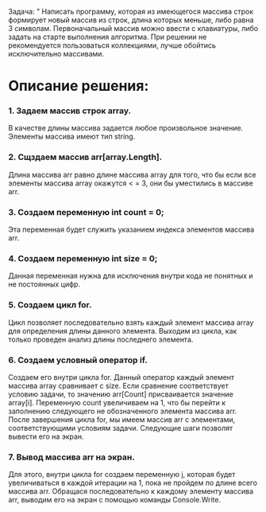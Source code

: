 Задача: " Написать программу, которая из имеющегося массива строк формирует новый массив из строк, длина которых меньше, либо равна 3 символам. Первоначальный массив можно ввести с клавиатуры, либо задать на старте выполнения алгоритма. При решении не рекомендуется пользоваться коллекциями, лучше обойтись исключительно массивами.

# Описание решения:

### 1. Задаем массив строк array.
В качестве длины массива задается любое произвольное значение. Элементы массива имеют тип string.
### 2. Сщздаем массив arr[array.Length].
Длина массива arr равно длине массива array для того, что бы если все элементы массива array окажутся < = 3, они бы уместились в массиве arr.
### 3. Сoздаем переменную int count = 0;
Эта переменная будет служить указанием индекса элементов массива arr.
### 4. Создаем переменную int size = 0;
Данная переменная нужна для исключения внутри кода не понятных и не постоянных цифр.
### 5. Создаем цикл for.
Цикл позволяет последовательно взять каждый элемент массива array для определения длины данного элемента. Выходим из цикла, как только проведен анализ длины последнего элемента.
### 6. Создаем условный оператор if.
Создаем его внутри цикла for. Данный оператор каждый элемент массива array сравнивает с size. Если сравнение соответствует условию задачи, то значению arr[Count] присваивается значение array[i]. Переменную count увеличиваем на 1, что бы перейти к заполнению следующего не обозначенного элемента массива arr. 
После завершения цикла for, мы имеем массив arr с элементами, соответствующими условиям задачи. Следующие шаги позволят вывести его на экран.
### 7. Вывод массива arr на экран.
Для этого, внутри цикла for создаем переменную j, которая будет увеличиваться в каждой итерации на 1, пока не пройдем по длине всего массива arr. Обращася последовательно к каждому элементу массива arr, выводим его на экран с помощью команды Console.Write.
